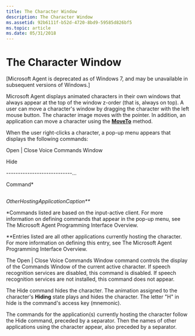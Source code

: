 ```yaml
---
title: The Character Window
description: The Character Window
ms.assetid: 92b6111f-b52d-4720-8bd9-59585d826bf5
ms.topic: article
ms.date: 05/31/2018
---
```


# The Character Window

\[Microsoft Agent is deprecated as of Windows 7, and may be unavailable in subsequent versions of Windows.\]

Microsoft Agent displays animated characters in their own windows that always appear at the top of the window z-order (that is, always on top). A user can move a character's window by dragging the character with the left mouse button. The character image moves with the pointer. In addition, an application can move a character using the [**MoveTo**](moveto-method.md) method.

When the user right-clicks a character, a pop-up menu appears that displays the following commands:

Open \| Close <span class="underline">V</span>oice Commands Window

<span class="underline">H</span>ide

----------------------------…

Command\*
## 


*OtherHostingApplicationCaption\*\**

\*Commands listed are based on the input-active client. For more information on defining commands that appear in the pop-up menu, see The Microsoft Agent Programming Interface Overview.

\*\*Entries listed are all other applications currently hosting the character. For more information on defining this entry, see The Microsoft Agent Programming Interface Overview.

The Open \| Close Voice Commands Window command controls the display of the Commands Window of the current active character. If speech recognition services are disabled, this command is disabled. If speech recognition services are not installed, this command does not appear.

The Hide command hides the character. The animation assigned to the character's **Hiding** state plays and hides the character. The letter "H" in hide is the command's access key (mnemonic).

The commands for the application(s) currently hosting the character follow the Hide command, preceded by a separator. Then the names of other applications using the character appear, also preceded by a separator.

 

 




